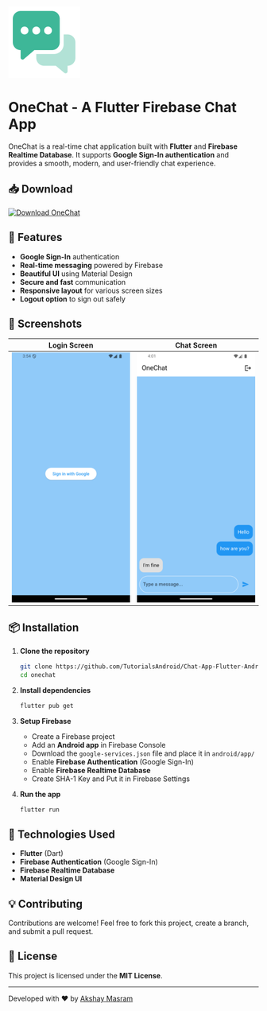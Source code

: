 ![OneChat Logo](https://github.com/TutorialsAndroid/Chat-App-Flutter-Android/blob/master/icons/app_logo_144px.png?raw=true)

# OneChat - A Flutter Firebase Chat App

OneChat is a real-time chat application built with **Flutter** and **Firebase Realtime Database**. It supports **Google Sign-In authentication** and provides a smooth, modern, and user-friendly chat experience.

## 📥 Download
[![Download OneChat](https://img.shields.io/badge/Download-OneChat-blue)](https://mega.nz/file/yAh1wJjB#INwq8IZO4oCiHP9AWRIyGmi1OjARU8zVL4CAl_f8rfs)

## 🚀 Features
- **Google Sign-In** authentication
- **Real-time messaging** powered by Firebase
- **Beautiful UI** using Material Design
- **Secure and fast** communication
- **Responsive layout** for various screen sizes
- **Logout option** to sign out safely

## 📸 Screenshots

| Login Screen  | Chat Screen |
|--------------|------------|
| ![Login](https://github.com/TutorialsAndroid/Chat-App-Flutter-Android/blob/master/screenshot/Screenshot_1739960685.png?raw=true) | ![Chat](https://github.com/TutorialsAndroid/Chat-App-Flutter-Android/blob/master/screenshot/Screenshot_1739961077.png?raw=true) |

## 📦 Installation

1. **Clone the repository**
   ```sh
   git clone https://github.com/TutorialsAndroid/Chat-App-Flutter-Android.git
   cd onechat
   ```
2. **Install dependencies**
   ```sh
   flutter pub get
   ```
3. **Setup Firebase**
    - Create a Firebase project
    - Add an **Android app** in Firebase Console
    - Download the `google-services.json` file and place it in `android/app/`
    - Enable **Firebase Authentication** (Google Sign-In)
    - Enable **Firebase Realtime Database**
    - Create SHA-1 Key and Put it in Firebase Settings

4. **Run the app**
   ```sh
   flutter run
   ```

## 🔧 Technologies Used
- **Flutter** (Dart)
- **Firebase Authentication** (Google Sign-In)
- **Firebase Realtime Database**
- **Material Design UI**

## 💡 Contributing
Contributions are welcome! Feel free to fork this project, create a branch, and submit a pull request.

## 📜 License
This project is licensed under the **MIT License**.

---
Developed with ❤️ by [Akshay Masram](https://github.com/TutorialsAndroid)

